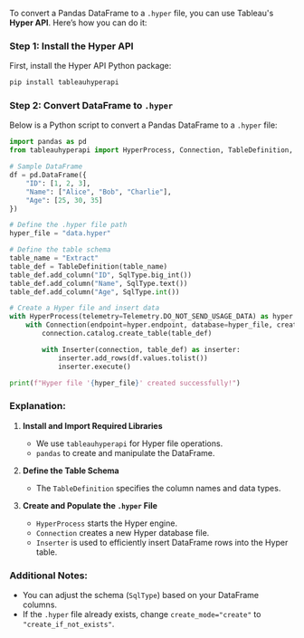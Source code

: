 To convert a Pandas DataFrame to a `.hyper` file, you can use Tableau's **Hyper API**. Here’s how you can do it:

### **Step 1: Install the Hyper API**
First, install the Hyper API Python package:

```bash
pip install tableauhyperapi
```

### **Step 2: Convert DataFrame to `.hyper`**
Below is a Python script to convert a Pandas DataFrame to a `.hyper` file:

```python
import pandas as pd
from tableauhyperapi import HyperProcess, Connection, TableDefinition, SqlType, Telemetry, Inserter

# Sample DataFrame
df = pd.DataFrame({
    "ID": [1, 2, 3],
    "Name": ["Alice", "Bob", "Charlie"],
    "Age": [25, 30, 35]
})

# Define the .hyper file path
hyper_file = "data.hyper"

# Define the table schema
table_name = "Extract"
table_def = TableDefinition(table_name)
table_def.add_column("ID", SqlType.big_int())
table_def.add_column("Name", SqlType.text())
table_def.add_column("Age", SqlType.int())

# Create a Hyper file and insert data
with HyperProcess(telemetry=Telemetry.DO_NOT_SEND_USAGE_DATA) as hyper:
    with Connection(endpoint=hyper.endpoint, database=hyper_file, create_mode="create") as connection:
        connection.catalog.create_table(table_def)

        with Inserter(connection, table_def) as inserter:
            inserter.add_rows(df.values.tolist())
            inserter.execute()

print(f"Hyper file '{hyper_file}' created successfully!")
```

### **Explanation:**
1. **Install and Import Required Libraries**
   - We use `tableauhyperapi` for Hyper file operations.
   - `pandas` to create and manipulate the DataFrame.

2. **Define the Table Schema**
   - The `TableDefinition` specifies the column names and data types.

3. **Create and Populate the `.hyper` File**
   - `HyperProcess` starts the Hyper engine.
   - `Connection` creates a new Hyper database file.
   - `Inserter` is used to efficiently insert DataFrame rows into the Hyper table.

### **Additional Notes:**
- You can adjust the schema (`SqlType`) based on your DataFrame columns.
- If the `.hyper` file already exists, change `create_mode="create"` to `"create_if_not_exists"`.
